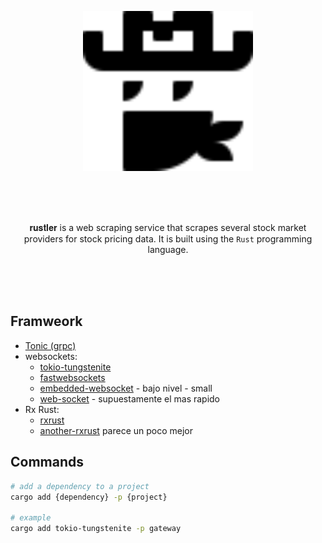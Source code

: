 <p align="center"><img src=".github/img/rustler.svg" height="256"></p>

<br>
<br>
<br>

<p align="center">
𝐫𝐮𝐬𝐭𝐥𝐞𝐫 is a web scraping service that scrapes several stock market providers for stock pricing data. It is built using the <code>Rust</code> programming language.
</p>

<br>
<br>
<br>

## Framweork

- [Tonic (grpc)](https://docs.rs/tonic/latest/tonic/index.html)
- websockets:
  - [tokio-tungstenite](https://docs.rs/tokio-tungstenite/latest/tokio_tungstenite/)
  - [fastwebsockets](https://crates.io/crates/fastwebsockets)
  - [embedded-websocket](https://crates.io/crates/embedded-websocket) - bajo nivel - small
  - [web-socket](https://crates.io/crates/web-socket) - supuestamente el mas rapido
- Rx Rust:
  - [rxrust](https://crates.io/crates/rxrust)
  - [another-rxrust](https://crates.io/crates/another-rxrust) parece un poco mejor

## Commands

```bash
# add a dependency to a project
cargo add {dependency} -p {project}

# example
cargo add tokio-tungstenite -p gateway
```
